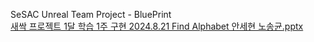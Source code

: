 SeSAC Unreal Team Project - BluePrint <br>
[새싹 프로젝트 1달 학습 1주 구현 2024.8.21 Find Alphabet 안세현 노송균.pptx](https://github.com/user-attachments/files/16905201/1.1.2024.8.21.Find.Alphabet.pptx)
